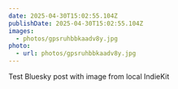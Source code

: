 ```yaml
---
date: 2025-04-30T15:02:55.104Z
publishDate: 2025-04-30T15:02:55.104Z
images:
  - photos/gpsruhbbkaadv8y.jpg
photo:
  - url: photos/gpsruhbbkaadv8y.jpg
---
```


Test Bluesky post with image from local IndieKit
